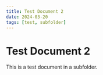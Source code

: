 ```yaml
---
title: Test Document 2
date: 2024-03-20
tags: [test, subfolder]
---
```


# Test Document 2

This is a test document in a subfolder.

